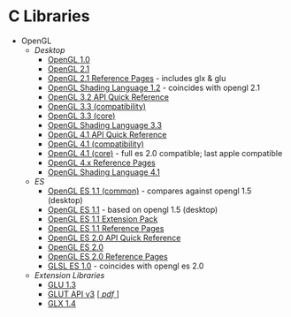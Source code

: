 C Libraries
===========

* OpenGL
  - _Desktop_
    - [OpenGL 1.0](https://registry.khronos.org/OpenGL/specs/gl/glspec10.pdf)
    - [OpenGL 2.1](https://registry.khronos.org/OpenGL/specs/gl/glspec21.pdf)
    - [OpenGL 2.1 Reference Pages](https://registry.khronos.org/OpenGL-Refpages/gl2.1/) - includes glx & glu
    - [OpenGL Shading Language 1.2](https://registry.khronos.org/OpenGL/specs/gl/GLSLangSpec.1.20.pdf) - coincides with opengl 2.1
    - [OpenGL 3.2 API Quick Reference](https://www.khronos.org/files/opengl-quick-reference-card.pdf)
    - [OpenGL 3.3 (compatibility)](https://registry.khronos.org/OpenGL/specs/gl/glspec33.compatibility.pdf)
    - [OpenGL 3.3 (core)](https://registry.khronos.org/OpenGL/specs/gl/glspec33.core.pdf)
    - [OpenGL Shading Language 3.3](https://registry.khronos.org/OpenGL/specs/gl/GLSLangSpec.3.30.pdf)
    - [OpenGL 4.1 API Quick Reference](https://www.khronos.org/files/opengl41-quick-reference-card.pdf)
    - [OpenGL 4.1 (compatibility)](https://registry.khronos.org/OpenGL/specs/gl/glspec41.compatibility.pdf)
    - [OpenGL 4.1 (core)](https://registry.khronos.org/OpenGL/specs/gl/glspec41.core.pdf) - full es 2.0 compatible; last apple compatible
    - [OpenGL 4.x Reference Pages](https://registry.khronos.org/OpenGL-Refpages/gl4/)
    - [OpenGL Shading Language 4.1](https://registry.khronos.org/OpenGL/specs/gl/GLSLangSpec.4.10.pdf)
  - _ES_
    - [OpenGL ES 1.1 (common)](https://registry.khronos.org/OpenGL/specs/es/1.1/es_cm_spec_1.1.pdf) - compares against opengl 1.5 (desktop)
    - [OpenGL ES 1.1](https://registry.khronos.org/OpenGL/specs/es/1.1/es_full_spec_1.1.pdf) - based on opengl 1.5 (desktop)
    - [OpenGL ES 1.1 Extension Pack](https://registry.khronos.org/OpenGL/specs/es/1.1/opengles_spec_1_1_extension_pack.pdf)
    - [OpenGL ES 1.1 Reference Pages](https://registry.khronos.org/OpenGL-Refpages/es1.1/xhtml/)
    - [OpenGL ES 2.0 API Quick Reference](https://www.khronos.org/files/opengles20-reference-card.pdf)
    - [OpenGL ES 2.0](https://registry.khronos.org/OpenGL/specs/es/2.0/es_full_spec_2.0.pdf)
    - [OpenGL ES 2.0 Reference Pages](https://registry.khronos.org/OpenGL-Refpages/es2.0/)
    - [GLSL ES 1.0](https://registry.khronos.org/OpenGL/specs/es/2.0/GLSL_ES_Specification_1.00.pdf) - coincides with opengl es 2.0
  - _Extension Libraries_
    - [GLU 1.3](https://registry.khronos.org/OpenGL/specs/gl/glu1.3.pdf)
    - [GLUT API v3](https://www.opengl.org/resources/libraries/glut/spec3/spec3.html) [[ _pdf_ ](https://www.opengl.org/resources/libraries/glut/glut-3.spec.pdf)]
    - [GLX 1.4](https://registry.khronos.org/OpenGL/specs/gl/glx1.4.pdf)
